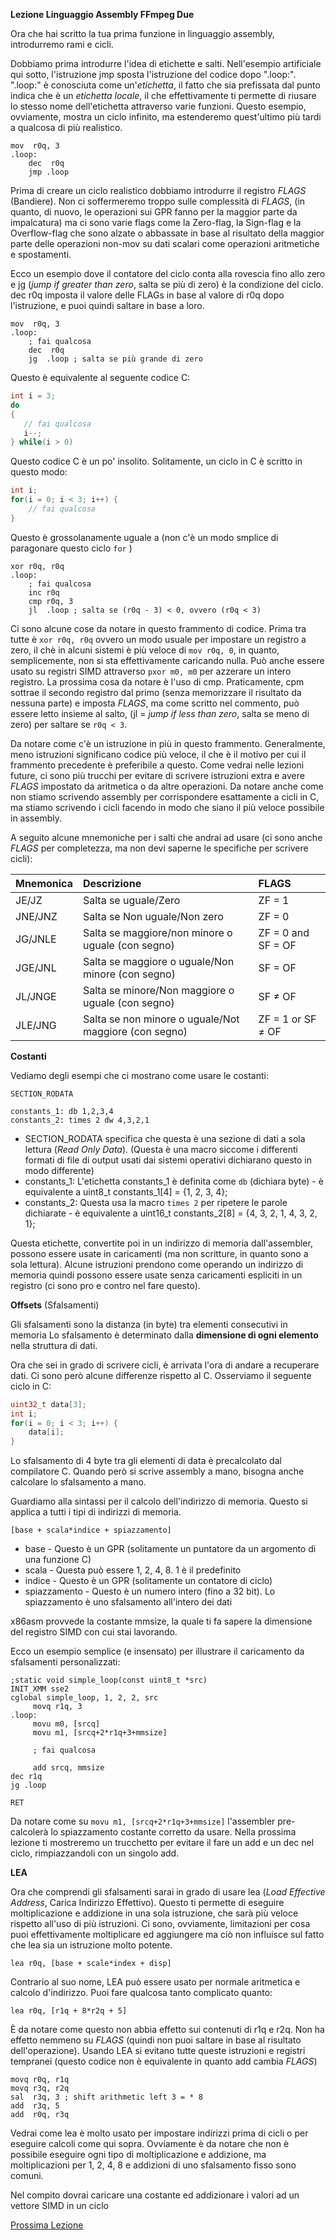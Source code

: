 **Lezione Linguaggio Assembly FFmpeg Due**  

Ora che hai scritto la tua prima funzione in linguaggio assembly, introdurremo rami e cicli.  

Dobbiamo prima introdurre l'idea di etichette e salti. Nell'esempio artificiale qui sotto, l'istruzione jmp sposta l'istruzione del codice dopo ".loop:". ".loop:" è conosciuta come un'*etichetta*, il fatto che sia prefissata dal punto indica che è un *etichetta locale*, il che effettivamente ti permette di riusare lo stesso nome dell'etichetta attraverso varie funzioni. Questo esempio, ovviamente, mostra un ciclo infinito, ma estenderemo quest'ultimo più tardi a qualcosa di più realistico.

```assembly
mov  r0q, 3
.loop:
    dec  r0q
    jmp .loop
```

Prima di creare un ciclo realistico dobbiamo introdurre il registro *FLAGS* (Bandiere). Non ci soffermeremo troppo sulle complessità di *FLAGS*, (in quanto, di nuovo, le operazioni sui GPR fanno per la maggior parte da impalcatura) ma ci sono varie flags come la Zero-flag, la Sign-flag e la Overflow-flag che sono alzate o abbassate in base al risultato della maggior parte delle operazioni non-mov su dati scalari come operazioni aritmetiche e spostamenti.

Ecco un esempio dove il contatore del ciclo conta alla rovescia fino allo zero e jg (*jump if greater than zero*, salta se più di zero) è la condizione del ciclo. dec r0q imposta il valore delle FLAGs in base al valore di r0q dopo l'istruzione, e puoi quindi saltare in base a loro.

```assembly
mov  r0q, 3
.loop:
    ; fai qualcosa
    dec  r0q
    jg  .loop ; salta se più grande di zero
```

Questo è equivalente al seguente codice C:

```c
int i = 3;
do
{
   // fai qualcosa
   i--;
} while(i > 0)
```

Questo codice C è un po' insolito. Solitamente, un ciclo in C è scritto in questo modo:

```c
int i;
for(i = 0; i < 3; i++) {
    // fai qualcosa
}
```

Questo è grossolanamente uguale a (non c'è un modo smplice di paragonare questo ciclo ```for``` )

```assembly
xor r0q, r0q
.loop:
    ; fai qualcosa
    inc r0q
    cmp r0q, 3
    jl  .loop ; salta se (r0q - 3) < 0, ovvero (r0q < 3)
```

Ci sono alcune cose da notare in questo frammento di codice. Prima tra tutte è ```xor r0q, r0q``` ovvero un modo usuale per impostare un registro a zero, il chè in alcuni sistemi è più veloce di ```mov r0q, 0```, in quanto, semplicemente, non si sta effettivamente caricando nulla. Può anche essere usato su registri SIMD attraverso ```pxor m0, m0``` per azzerare un intero registro. La prossima cosa da notare è l'uso di cmp. Praticamente, cpm sottrae il secondo registro dal primo (senza memorizzare il risultato da nessuna parte) e imposta *FLAGS*, ma come scritto nel commento, può essere letto insieme al salto, (jl = *jump if less than zero*, salta se meno di zero) per saltare se ```r0q < 3```.

Da notare come c'è un istruzione in più in questo frammento. Generalmente, meno istruzioni significano codice più veloce, il che è il motivo per cui il frammento precedente è preferibile a questo. Come vedrai nelle lezioni future, ci sono più trucchi per evitare di scrivere istruzioni extra e avere *FLAGS* impostato da aritmetica o da altre operazioni. Da notare anche come non stiamo scrivendo assembly per corrispondere esattamente a cicli in C, ma stiamo scrivendo i cicli facendo in modo che siano il più veloce possibile in assembly.

A seguito alcune mnemoniche per i salti che andrai ad usare (ci sono anche *FLAGS* per completezza, ma non devi saperne le specifiche per scrivere cicli):

| Mnemonica | Descrizione  | FLAGS |
| :---- | :---- | :---- |
| JE/JZ | Salta se uguale/Zero | ZF = 1 |
| JNE/JNZ | Salta se Non uguale/Non zero | ZF = 0 |
| JG/JNLE | Salta se maggiore/non minore o uguale (con segno) | ZF = 0 and SF = OF |
| JGE/JNL | Salta se maggiore o uguale/Non minore (con segno) | SF = OF |
| JL/JNGE | Salta se minore/Non maggiore o uguale (con segno) | SF ≠ OF |
| JLE/JNG | Salta se non minore o uguale/Not maggiore (con segno) | ZF = 1 or SF ≠ OF |

**Costanti**

Vediamo degli esempi che ci mostrano come usare le costanti:

```assembly
SECTION_RODATA

constants_1: db 1,2,3,4
constants_2: times 2 dw 4,3,2,1
```

* SECTION_RODATA specifica che questa è una sezione di dati a sola lettura (*Read Only Data*). (Questa è una macro siccome i differenti formati di file di output usati dai sistemi operativi dichiarano questo in modo differente)
* constants\_1: L'etichetta constants\_1 è definita come ```db``` (dichiara byte) - è equivalente a uint8\_t constants\_1\[4\] = {1, 2, 3, 4};
* constants\_2: Questa usa la macro ```times 2``` per ripetere le parole dichiarate - è equivalente a uint16\_t constants\_2\[8\] = {4, 3, 2, 1, 4, 3, 2, 1};

Questa etichette, convertite poi in un indirizzo di memoria dall'assembler, possono essere usate in caricamenti (ma non scritture, in quanto sono a sola lettura). Alcune istruzioni prendono come operando un indirizzo di memoria quindi possono essere usate senza caricamenti espliciti in un registro (ci sono pro e contro nel fare questo).

**Offsets** (Sfalsamenti)  

Gli sfalsamenti sono la distanza (in byte) tra elementi consecutivi in memoria Lo sfalsamento è determinato dalla **dimensione di ogni elemento** nella struttura di dati.

Ora che sei in grado di scrivere cicli, è arrivata l'ora di andare a recuperare dati. Ci sono però alcune differenze rispetto al C. Osserviamo il seguente ciclo in C:

```c
uint32_t data[3];
int i;
for(i = 0; i < 3; i++) {
    data[i];
}
```

Lo sfalsamento di 4 byte tra gli elementi di data è precalcolato dal compilatore C. Quando però si scrive assembly a mano, bisogna anche calcolare lo sfalsamento a mano.

Guardiamo alla sintassi per il calcolo dell'indirizzo di memoria. Questo si applica a tutti i tipi di indirizzi di memoria.

```assembly
[base + scala*indice + spiazzamento]
```

* base - Questo è un GPR (solitamente un puntatore da un argomento di una funzione C)
* scala - Questa può essere 1, 2, 4, 8. 1 è il predefinito
* indice - Questo è un GPR (solitamente un contatore di ciclo)
* spiazzamento - Questo è un numero intero (fino a 32 bit). Lo spiazzamento è uno sfalsamento all'intero dei dati

x86asm provvede la costante mmsize, la quale ti fa sapere la dimensione del registro SIMD con cui stai lavorando.

Ecco un esempio semplice (e insensato) per illustrare il caricamento da sfalsamenti personalizzati:

```assembly
;static void simple_loop(const uint8_t *src)
INIT_XMM sse2
cglobal simple_loop, 1, 2, 2, src
     movq r1q, 3
.loop:
     movu m0, [srcq]
     movu m1, [srcq+2*r1q+3+mmsize]

     ; fai qualcosa

     add srcq, mmsize
dec r1q
jg .loop

RET
```

Da notare come su ```movu m1, [srcq+2*r1q+3+mmsize]``` l'assembler pre-calcolerà lo spiazzamento costante corretto da usare. Nella prossima lezione ti mostreremo un trucchetto per evitare il fare un add e un dec nel ciclo, rimpiazzandoli con un singolo add.

**LEA**  

Ora che comprendi gli sfalsamenti sarai in grado di usare lea (*Load Effective Address*, Carica Indirizzo Effettivo). Questo ti permette di eseguire moltiplicazione e addizione in una sola istruzione, che sarà più veloce rispetto all'uso di più istruzioni. Ci sono, ovviamente, limitazioni per cosa puoi effettivamente moltiplicare ed aggiungere ma ciò non influisce sul fatto che lea sia un istruzione molto potente.

```assembly
lea r0q, [base + scale*index + disp]
```

Contrario al suo nome, LEA può essere usato per normale aritmetica e calcolo d'indirizzo. Puoi fare qualcosa tanto complicato quanto:

```assembly
lea r0q, [r1q + 8*r2q + 5]
```

È da notare come questo non abbia effetto sui contenuti di r1q e r2q. Non ha effetto nemmeno su *FLAGS* (quindi non puoi saltare in base al risultato dell'operazione). Usando LEA si evitano tutte queste istruzioni e registri tempranei (questo codice non è equivalente in quanto add cambia *FLAGS*)

```assembly
movq r0q, r1q
movq r3q, r2q
sal  r3q, 3 ; shift arithmetic left 3 = * 8
add  r3q, 5
add  r0q, r3q
```

Vedrai come lea è molto usato per impostare indirizzi prima di cicli o per eseguire calcoli come qui sopra. Ovviamente è da notare che non è possibile eseguire ogni tipo di moltiplicazione e addizione, ma moltiplicazioni per 1, 2, 4, 8 e addizioni di uno sfalsamento fisso sono comuni.

Nel compito dovrai caricare una costante ed addizionare i valori ad un vettore SIMD in un ciclo

[Prossima Lezione](/lesson_03/index.it.md)
